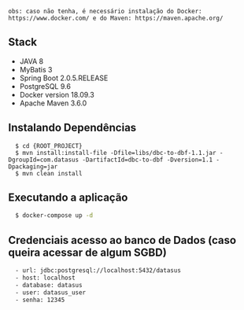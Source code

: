 `obs: caso não tenha, é necessário instalação do Docker: https://www.docker.com/ e do Maven: https://maven.apache.org/`

## Stack
  - JAVA 8
  - MyBatis 3
  - Spring Boot 2.0.5.RELEASE
  - PostgreSQL 9.6
  - Docker version 18.09.3
  - Apache Maven 3.6.0

## Instalando Dependências
```
  $ cd {ROOT_PROJECT}
  $ mvn install:install-file -Dfile=libs/dbc-to-dbf-1.1.jar -DgroupId=com.datasus -DartifactId=dbc-to-dbf -Dversion=1.1 -Dpackaging=jar
  $ mvn clean install  
```
## Executando a aplicação
```bash
  $ docker-compose up -d
```

## Credenciais acesso ao banco de Dados (caso queira acessar de algum SGBD)

```bash
  - url: jdbc:postgresql://localhost:5432/datasus
  - host: localhost
  - database: datasus
  - user: datasus_user
  - senha: 12345
```
